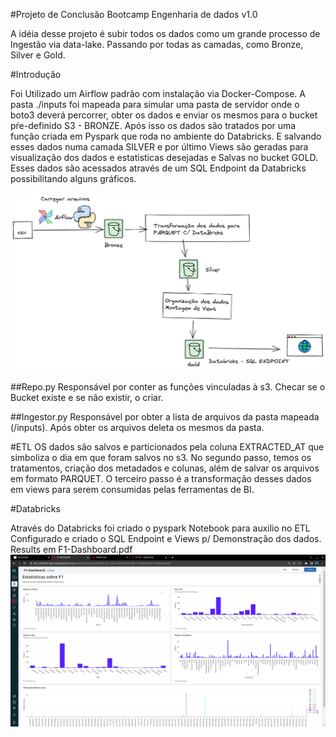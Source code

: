 #Projeto de Conclusão Bootcamp Engenharia de dados v1.0

A idéia desse projeto é subir todos os dados como um grande processo de Ingestão via data-lake.
Passando por todas as camadas, como Bronze, Silver e Gold.

#Introdução

Foi Utilizado um Airflow padrão com instalação via Docker-Compose.
A pasta ./inputs foi mapeada para simular uma pasta de servidor onde o boto3 deverá percorrer, obter os dados e enviar os mesmos para o bucket pŕe-definido S3 - BRONZE. Após isso os dados são tratados por uma função criada em Pyspark que roda no ambiente do Databricks. E salvando esses dados numa camada SILVER e por último Views são geradas para visualização dos dados e estatisticas desejadas e Salvas no bucket GOLD.
Esses dados são acessados através de um SQL Endpoint da Databricks possibilitando alguns gráficos.

![Blueprint](./blueprint.png)

##Repo.py
Responsável por conter as funções vinculadas à s3. Checar se o Bucket existe e se não existir, o criar.

##Ingestor.py
Responsável por obter a lista de arquivos da pasta mapeada (/inputs). Após obter os arquivos deleta os mesmos da pasta.

#ETL
OS dados são salvos e particionados pela coluna EXTRACTED_AT que simboliza o dia em que foram salvos no s3.
No segundo passo, temos os tratamentos, criação dos metadados e colunas, além de salvar os arquivos em formato PARQUET.
O terceiro passo é a transformação desses dados em views para serem consumidas pelas ferramentas de BI.

#Databricks

Através do Databricks foi criado o pyspark Notebook para auxilio no ETL 
Configurado e criado o SQL Endpoint e Views p/ Demonstração dos dados.
Results em F1-Dashboard.pdf
![Results](./Databricks/Results.png)